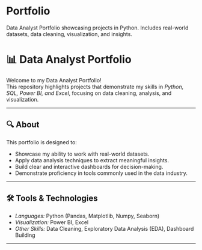 # Portfolio
Data Analyst Portfolio showcasing projects in Python. Includes real-world datasets, data cleaning, visualization, and insights.


# 📊 Data Analyst Portfolio

Welcome to my Data Analyst Portfolio!  
This repository highlights projects that demonstrate my skills in *Python, SQL, Power BI, and Excel*, focusing on data cleaning, analysis, and visualization.

---

## 🔍 About
This portfolio is designed to:
- Showcase my ability to work with real-world datasets.  
- Apply data analysis techniques to extract meaningful insights.  
- Build clear and interactive dashboards for decision-making.  
- Demonstrate proficiency in tools commonly used in the data industry.  

---

## 🛠️ Tools & Technologies
- *Languages:* Python (Pandas, Matplotlib, Numpy, Seaborn)
- *Visualization:* Power BI, Excel  
- *Other Skills:* Data Cleaning, Exploratory Data Analysis (EDA), Dashboard Building  

---
